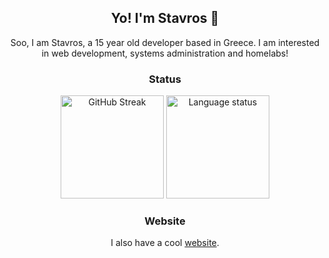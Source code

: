 <div align="center">
    <h2>Yo! I'm Stavros 👋</h2>
</div>

<div align="center">
    <p>Soo, I am Stavros, a 15 year old developer based in Greece. I am interested in web development, systems administration and homelabs!</p>
</div>

<div align="center">
    <h3>Status</h3>
    <img src="https://github-readme-stats.vercel.app/api?username=steveiliop56&show_icons=true&theme=transparent" alt="GitHub Streak" height="165">
    <img src="https://github-readme-stats.vercel.app/api/top-langs/?username=steveiliop56&layout=compact&theme=transparent" alt="Language status" height="165">
</div>

<div align="center">
    <h3>Website</h3>
    <p>I also have a cool <a href="https://doesmycode.work">website</a>.</p>
</div>
